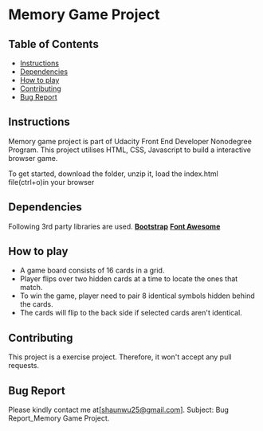 # Memory Game Project

## Table of Contents

* [Instructions](#instructions)
* [Dependencies](#dependencies)
* [How to play](#HowToPlay)
* [Contributing](#contributing)
* [Bug Report](#bugReport)

## Instructions

Memory game project is part of Udacity Front End Developer Nonodegree Program.
This project utilises HTML, CSS, Javascript to build a interactive browser game.

To get started, download the folder, unzip it, load the index.html file(ctrl+o)in your browser

## Dependencies

Following 3rd party libraries are used.
**[Bootstrap](https://getbootstrap.com/)**
**[Font Awesome](https://fontawesome.com/)**

## How to play

* A game board consists of 16 cards in a grid.
* Player flips over two hidden cards at a time to locate the ones that match.
* To win the game, player need to pair 8 identical symbols hidden behind the cards.
* The cards will flip to the back side if selected cards aren't identical.

## Contributing

This project is a exercise project. Therefore, it won't accept any pull requests.

## Bug Report
Please kindly contact me at[shaunwu25@gmail.com]. 
Subject: Bug Report_Memory Game Project.


